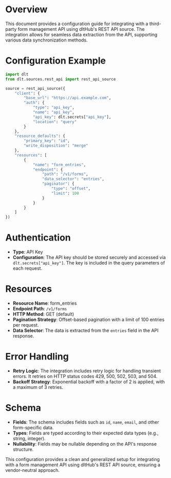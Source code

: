 # Overview

This document provides a configuration guide for integrating with a third-party form management API using dltHub's REST API source. The integration allows for seamless data extraction from the API, supporting various data synchronization methods.

# Configuration Example

```python
import dlt
from dlt.sources.rest_api import rest_api_source

source = rest_api_source({
    "client": {
        "base_url": "https://api.example.com",
        "auth": {
            "type": "api_key",
            "name": "api_key",
            "api_key": dlt.secrets["api_key"],
            "location": "query"
        }
    },
    "resource_defaults": {
        "primary_key": "id",
        "write_disposition": "merge"
    },
    "resources": [
        {
            "name": "form_entries",
            "endpoint": {
                "path": "/v1/forms",
                "data_selector": "entries",
                "paginator": {
                    "type": "offset",
                    "limit": 100
                }
            }
        }
    ]
})
```

# Authentication

- **Type**: API Key
- **Configuration**: The API key should be stored securely and accessed via `dlt.secrets["api_key"]`. The key is included in the query parameters of each request.

# Resources

- **Resource Name**: form_entries
- **Endpoint Path**: `/v1/forms`
- **HTTP Method**: GET (default)
- **Pagination Strategy**: Offset-based pagination with a limit of 100 entries per request.
- **Data Selector**: The data is extracted from the `entries` field in the API response.

# Error Handling

- **Retry Logic**: The integration includes retry logic for handling transient errors. It retries on HTTP status codes 429, 500, 502, 503, and 504.
- **Backoff Strategy**: Exponential backoff with a factor of 2 is applied, with a maximum of 3 retries.

# Schema

- **Fields**: The schema includes fields such as `id`, `name`, `email`, and other form-specific data.
- **Types**: Fields are typed according to their expected data types (e.g., string, integer).
- **Nullability**: Fields may be nullable depending on the API's response structure.

This configuration provides a clean and generalized setup for integrating with a form management API using dltHub's REST API source, ensuring a vendor-neutral approach.
